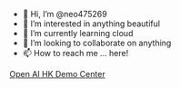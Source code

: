 - 👋 Hi, I’m @neo475269
- 👀 I’m interested in anything beautiful
- 🌱 I’m currently learning cloud
- 💞️ I’m looking to collaborate on anything
- 📫 How to reach me ... here!

<!---
neo475269/neo475269 is a ✨ special ✨ repository because its `README.md` (this file) appears on your GitHub profile.
You can click the Preview link to take a look at your changes.
--->

[Open AI HK Demo Center]([url](https://mshk-gps-openai-demo.github.io/))
